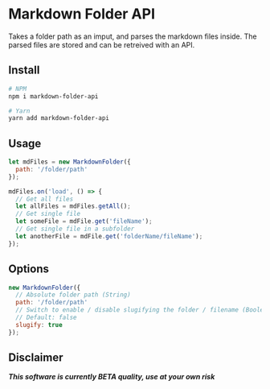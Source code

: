 Markdown Folder API
===================

Takes a folder path as an imput, and parses the markdown files inside. The parsed files are stored and can be retreived with an API.

## Install
```bash
# NPM
npm i markdown-folder-api 

# Yarn
yarn add markdown-folder-api
```

## Usage
```js
let mdFiles = new MarkdownFolder({
  path: '/folder/path'
});

mdFiles.on('load', () => {
  // Get all files
  let allFiles = mdFiles.getAll();
  // Get single file
  let someFile = mdFile.get('fileName');
  // Get single file in a subfolder
  let anotherFile = mdFile.get('folderName/fileName');
});

```

## Options
```js
new MarkdownFolder({
  // Absolute folder path (String)
  path: '/folder/path'
  // Switch to enable / disable slugifying the folder / filename (Boolean) 
  // Default: false
  slugify: true
});

```

## Disclaimer

***This software is currently BETA quality, use at your own risk***
